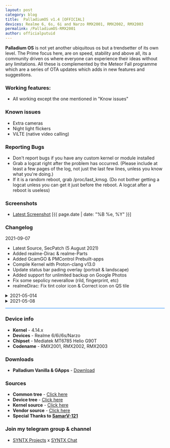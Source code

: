 ```yaml
---
layout: post
category: blog
title:  PalladiumOS v1.4 [OFFICIAL]
devices: Realme 6, 6s, 6i and Narzo RMX2001, RMX2002, RMX2003
permalink: /PalladiumOS-RMX2001
author: officialputuid
---
```


**Palladium OS** is not yet another ubiquitous os but a trendsetter of its own level. The Prime focus here, are on speed, stability and above all, its a community driven os where everyone can experience their ideas without any limitations. All these is complemented by the Meteor Fall programme which are a series of OTA updates which adds in new features and suggestions.

### Working features:

- All working except the one mentioned in "Know issues"

### Known issues

- Extra cameras
- Night light flickers
- ViLTE (native video calling)

### Reporting Bugs

- Don't report bugs if you have any custom kernel or module installed
- Grab a logcat right after the problem has occurred. (Please include at least a few pages of the log, not just the last few lines, unless you know what you're doing.)
- If it is a random reboot, grab /proc/last_kmsg. (Do not bother getting a logcat unless you can get it just before the reboot. A logcat after a reboot is useless)

### Screenshots

- [Latest Screenshot](https://t.me/SYNTXchannel/180) [{{ page.date | date: "%B %e, %Y" }}]

### Changelog

2021-09-07

- Latest Source, SecPatch (5 August 2021)
- Added realme-Dirac & realme-Parts
- Added GcamGO & PMControl Prebuilt-apps
- Compile Kernel with Proton-clang v13.0
- Update status bar pading overlay (portrait & landscape)
- Added support for unlimited backup on Google Photos
- Fix some sepolicy neverallow (rild, fingerprint, etc)
- realmeDirac: Fix tint color icon & Correct icon on QS tile
<details>
<summary>2021-05-014</summary>
<p><ul>
	<li>Latest Sources & SecPatch</li>
	<li>SELinux Enforcing</li>
	<li>Source built kernel</li>
	<li>Passes safetynet without Magisk</li>
	<li>Make padding in overlay status bar look good</li>
	<li>Fixes can't wakeup device in offline charging mode</li>
	<li>Added RealmeParts → Additional Settings</li>
</ul></p>
</details>
<details>
<summary>2021-05-08</summary>
<p><ul>
	<li>Initial Unofficial Build</li>
</ul></p>
</details>

<hr style="background: #007bff" />

### Device info

- **Kernel** - 4.14.x
- **Devices** - Realme 6/6i/6s/Narzo
- **Chipset** - Mediatek MT6785 Helio G90T
- **Codename** - RMX2001, RMX2002, RMX2003

### Downloads

- **Palladium Vanilla & GApps** - [Download](https://www.pling.com/p/1513489/)

### Sources

- **Common tree** - [Click here](https://github.com/officialputuid/android_device_realme_mt6785-common)
- **Device tree** - [Click here](https://github.com/officialputuid/android_device_realme_RMX2001)
- **Kernel source** - [Click here](https://github.com/officialputuid/android_kernel_realme_RMX2001)
- **Vendor source** - [Click here](https://github.com/officialputuid/proprietary_vendor_realme)
- **Special Thanks to [SamarV-121](https://samarv-121.github.io/)**

### Join my telegram group & channel

- [SYNTX Projects](https://t.me/SYNTXChannel) x [SYNTX Chat](https://t.me/SYNTXchat)
